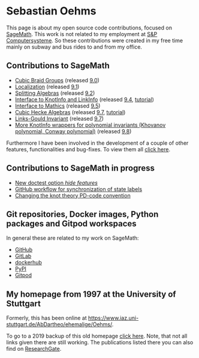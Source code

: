 # Sebastian Oehms

This page is about my open source code contributions, focused on [SageMath](https://www.sagemath.org). This work is not related to my employment at [S&P Computersysteme](https://en.sup-logistik.de). So these contributions were created in my free time mainly on subway and bus rides to and from my office.


## Contributions to SageMath

* [Cubic Braid Groups](https://doc.sagemath.org/html/en/reference/groups/sage/groups/cubic_braid.html) (released [9.0](https://wiki.sagemath.org/ReleaseTours/sage-9.0))
* [Localization](https://doc.sagemath.org/html/en/reference/rings/sage/rings/localization.html) (released [9.1](https://wiki.sagemath.org/ReleaseTours/sage-9.1))
* [Splitting Algebras](https://doc.sagemath.org/html/en/reference/algebras/sage/algebras/splitting_algebra.html) (released [9.2](https://wiki.sagemath.org/ReleaseTours/sage-9.2))
* [Interface to KnotInfo and LinkInfo](https://doc.sagemath.org/html/en/reference/knots/sage/knots/knotinfo.html) (released [9.4](https://wiki.sagemath.org/ReleaseTours/sage-9.4), [tutorial](https://github.com/soehms/database_knotinfo/blob/main/tutorials/sage_knotinfo_interface_tutorial.ipynb))
* [Interface to Mathics](https://doc.sagemath.org/html/en/reference/interfaces/sage/interfaces/mathics.html) (released [9.5](https://wiki.sagemath.org/ReleaseTours/sage-9.5))
* [Cubic Hecke Algebras](https://doc.sagemath.org/html/en/reference/algebras/sage/algebras/hecke_algebras/cubic_hecke_algebra.html) (released [9.7](https://github.com/sagemath/sage/wiki/Sage-9.7-Release-Tour), [tutorial](https://github.com/soehms/database_cubic_hecke/blob/main/tutorials/cubic_hecke_algebra_tutorial.ipynb))
* [Links-Gould Invariant](https://doc.sagemath.org/html/en/reference/knots/sage/knots/link.html#sage.knots.link.Link.links_gould_polynomial) (released [9.7](https://github.com/sagemath/sage/wiki/Sage-9.7-Release-Tour))
* [More KnotInfo wrappers for polynomial invariants (Khovanov polynomial, ](https://doc.sagemath.org/html/en/reference/knots/sage/knots/knotinfo.html#sage.knots.knotinfo.KnotInfoBase.khovanov_polynomial)
[Conway polynomial)](https://doc.sagemath.org/html/en/reference/knots/sage/knots/knotinfo.html#sage.knots.knotinfo.KnotInfoBase.conway_polynomial) (released [9.8](https://github.com/sagemath/sage/wiki/Sage-9.8-Release-Tour))




Furthermore I have been involved in the development of a couple of other features, functionalities and bug-fixes. To view them all [click here](https://trac.sagemath.org/search?q=soehms&noquickjump=1&ticket=on).

## Contributions to SageMath in progress

* [New doctest option *hide features*](https://github.com/sagemath/sage/pull/35668)
* [GitHub workflow for synchronization of state labels](https://github.com/sagemath/sage/pull/35172)
* [Changing the knot theory PD-code convention](https://github.com/sagemath/sage/pull/35665)

## Git repositories, Docker images, Python packages and Gitpod workspaces

In general these are related to my work on SageMath:

* [GitHub](https://github.com/soehms)
* [GitLab](https://gitlab.com/soehms)
* [dockerhub](https://hub.docker.com/u/soehms)
* [PyPI](https://pypi.org/search/?q=soehms)
* [Gitpod](gitpod_workspaces.md)


## My homepage from 1997 at the University of Stuttgart

Formerly, this has been online at https://www.iaz.uni-stuttgart.de/AbDartheo/ehemalige/Oehms/.

To go to a 2019 backup of this old homepage [click here](old_home_page/index.html). Note, that not all links given there are still working. The publications listed there you can also find on [ResearchGate](https://www.researchgate.net/scientific-contributions/Sebastian-Oehms-2016069534).
